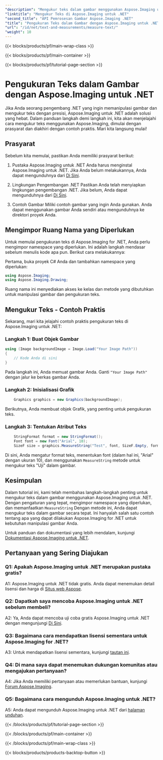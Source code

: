 ```yaml
---
"description": "Mengukur teks dalam gambar menggunakan Aspose.Imaging untuk .NET. Pustaka .NET yang canggih. Pengukuran teks yang tepat dan efisien."
"linktitle": "Mengukur Teks di Aspose.Imaging untuk .NET"
"second_title": "API Pemrosesan Gambar Aspose.Imaging .NET"
"title": "Pengukuran Teks dalam Gambar dengan Aspose.Imaging untuk .NET"
"url": "/id/net/text-and-measurements/measure-text/"
"weight": 10
---
```


{{< blocks/products/pf/main-wrap-class >}}

{{< blocks/products/pf/main-container >}}

{{< blocks/products/pf/tutorial-page-section >}}

# Pengukuran Teks dalam Gambar dengan Aspose.Imaging untuk .NET

Jika Anda seorang pengembang .NET yang ingin memanipulasi gambar dan mengukur teks dengan presisi, Aspose.Imaging untuk .NET adalah solusi yang hebat. Dalam panduan langkah demi langkah ini, kita akan menjelajahi cara mengukur teks menggunakan Aspose.Imaging, dimulai dengan prasyarat dan diakhiri dengan contoh praktis. Mari kita langsung mulai!

## Prasyarat

Sebelum kita memulai, pastikan Anda memiliki prasyarat berikut:

1. Pustaka Aspose.Imaging untuk .NET
Anda harus menginstal Aspose.Imaging untuk .NET. Jika Anda belum melakukannya, Anda dapat mengunduhnya dari [Di Sini](https://releases.aspose.com/imaging/net/).

2. Lingkungan Pengembangan .NET
Pastikan Anda telah menyiapkan lingkungan pengembangan .NET. Jika belum, Anda dapat mengunduhnya dari [Di Sini](https://dotnet.microsoft.com/download).

3. Contoh Gambar
Miliki contoh gambar yang ingin Anda gunakan. Anda dapat menggunakan gambar Anda sendiri atau mengunduhnya ke direktori proyek Anda.

## Mengimpor Ruang Nama yang Diperlukan

Untuk memulai pengukuran teks di Aspose.Imaging for .NET, Anda perlu mengimpor namespace yang diperlukan. Ini adalah langkah mendasar sebelum menulis kode apa pun. Berikut cara melakukannya:

Pertama, buka proyek C# Anda dan tambahkan namespace yang diperlukan:

```csharp
using Aspose.Imaging;
using Aspose.Imaging.Drawing;
```

Ruang nama ini menyediakan akses ke kelas dan metode yang dibutuhkan untuk manipulasi gambar dan pengukuran teks.

## Mengukur Teks - Contoh Praktis

Sekarang, mari kita jelajahi contoh praktis pengukuran teks di Aspose.Imaging untuk .NET:

### Langkah 1: Buat Objek Gambar

```csharp
using (Image backgroundImage = Image.Load("Your Image Path"))
{
    // Kode Anda di sini
}
```

Pada langkah ini, Anda memuat gambar Anda. Ganti `"Your Image Path"` dengan jalur ke berkas gambar Anda.

### Langkah 2: Inisialisasi Grafik

```csharp
    Graphics graphics = new Graphics(backgroundImage);
```

Berikutnya, Anda membuat objek Grafik, yang penting untuk pengukuran teks.

### Langkah 3: Tentukan Atribut Teks

```csharp
    StringFormat format = new StringFormat();
    Font font = new Font("Arial", 10);
    SizeF size = graphics.MeasureString("Test", font, SizeF.Empty, format);
```

Di sini, Anda mengatur format teks, menentukan font (dalam hal ini, "Arial" dengan ukuran 10), dan menggunakan `MeasureString` metode untuk mengukur teks "Uji" dalam gambar.

## Kesimpulan

Dalam tutorial ini, kami telah membahas langkah-langkah penting untuk mengukur teks dalam gambar menggunakan Aspose.Imaging untuk .NET. Dengan pengaturan yang tepat, mengimpor namespace yang diperlukan, dan memanfaatkan `MeasureString` Dengan metode ini, Anda dapat mengukur teks dalam gambar secara tepat. Ini hanyalah salah satu contoh tentang apa yang dapat dilakukan Aspose.Imaging for .NET untuk kebutuhan manipulasi gambar Anda.

Untuk panduan dan dokumentasi yang lebih mendalam, kunjungi [Dokumentasi Aspose.Imaging untuk .NET](https://reference.aspose.com/imaging/net/).

## Pertanyaan yang Sering Diajukan

### Q1: Apakah Aspose.Imaging untuk .NET merupakan pustaka gratis?

A1: Aspose.Imaging untuk .NET tidak gratis. Anda dapat menemukan detail lisensi dan harga di [Situs web Aspose](https://purchase.aspose.com/buy).

### Q2: Dapatkah saya mencoba Aspose.Imaging untuk .NET sebelum membeli?

A2: Ya, Anda dapat mencoba uji coba gratis Aspose.Imaging untuk .NET dengan mengunjungi [Di Sini](https://releases.aspose.com/). 

### Q3: Bagaimana cara mendapatkan lisensi sementara untuk Aspose.Imaging for .NET?

A3: Untuk mendapatkan lisensi sementara, kunjungi [tautan ini](https://purchase.aspose.com/temporary-license/).

### Q4: Di mana saya dapat menemukan dukungan komunitas atau mengajukan pertanyaan?

A4: Jika Anda memiliki pertanyaan atau memerlukan bantuan, kunjungi [Forum Aspose.Imaging](https://forum.aspose.com/).

### Q5: Bagaimana cara mengunduh Aspose.Imaging untuk .NET?

A5: Anda dapat mengunduh Aspose.Imaging untuk .NET dari [halaman unduhan](https://releases.aspose.com/imaging/net/).

{{< /blocks/products/pf/tutorial-page-section >}}

{{< /blocks/products/pf/main-container >}}

{{< /blocks/products/pf/main-wrap-class >}}

{{< blocks/products/products-backtop-button >}}